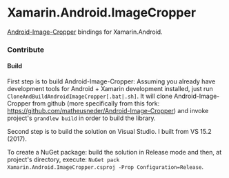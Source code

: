 # Xamarin.Android.ImageCropper

[Android-Image-Cropper](https://github.com/ArthurHub/Android-Image-Cropper) bindings for Xamarin.Android.

### Contribute

#### Build

First step is to build Android-Image-Cropper: Assuming you already have development tools for Android + Xamarin development installed, just run `CloneAndBuildAndroidImageCropper[.bat|.sh]`. It will clone Android-Image-Cropper from github (more specifically from this fork: https://github.com/matheusneder/Android-Image-Cropper) and invoke project's `grandlew build` in order to build the library.

Second step is to build the solution on Visual Studio. I built from VS 15.2 (2017).

To create a NuGet package: build the solution in Release mode and then, at project's directory, execute: `NuGet pack Xamarin.Android.ImageCropper.csproj -Prop Configuration=Release`.